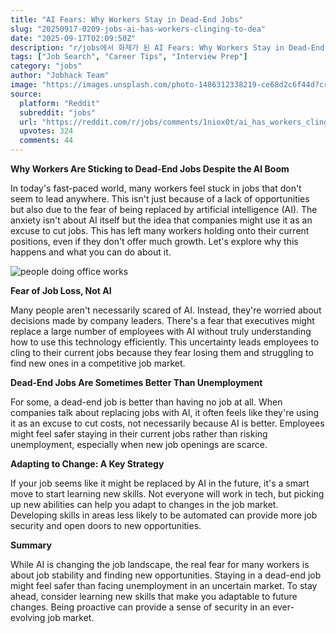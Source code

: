 ```yaml
---
title: "AI Fears: Why Workers Stay in Dead-End Jobs"
slug: "20250917-0209-jobs-ai-has-workers-clinging-to-dea"
date: "2025-09-17T02:09:50Z"
description: "r/jobs에서 화제가 된 AI Fears: Why Workers Stay in Dead-End Jobs에 대한 깊이 있는 분석과 인사이트"
tags: ["Job Search", "Career Tips", "Interview Prep"]
category: "jobs"
author: "Jobhack Team"
image: "https://images.unsplash.com/photo-1486312338219-ce68d2c6f44d?crop=entropy&cs=tinysrgb&fit=max&fm=jpg&ixid=M3w3OTU0NDF8MHwxfHNlYXJjaHwxfHxqb2IlMjBzZWFyY2h8ZW58MXwwfHx8MTc1ODA3NDk2N3ww&ixlib=rb-4.1.0&q=80&w=1080"
source:
  platform: "Reddit"
  subreddit: "jobs"
  url: "https://reddit.com/r/jobs/comments/1niox0t/ai_has_workers_clinging_to_deadend_jobs/"
  upvotes: 324
  comments: 44
---
```


**Why Workers Are Sticking to Dead-End Jobs Despite the AI Boom**

In today's fast-paced world, many workers feel stuck in jobs that don't seem to lead anywhere. This isn't just because of a lack of opportunities but also due to the fear of being replaced by artificial intelligence (AI). The anxiety isn't about AI itself but the idea that companies might use it as an excuse to cut jobs. This has left many workers holding onto their current positions, even if they don't offer much growth. Let's explore why this happens and what you can do about it.

![people doing office works](https://images.unsplash.com/photo-1504384308090-c894fdcc538d?crop=entropy&cs=tinysrgb&fit=max&fm=jpg&ixid=M3w3OTU0NDF8MHwxfHNlYXJjaHw0NXx8Y2FyZWVyfGVufDF8MHx8fDE3NTgwNzQ5Njh8MA&ixlib=rb-4.1.0&q=80&w=1080)

**Fear of Job Loss, Not AI**

Many people aren't necessarily scared of AI. Instead, they're worried about decisions made by company leaders. There's a fear that executives might replace a large number of employees with AI without truly understanding how to use this technology efficiently. This uncertainty leads employees to cling to their current jobs because they fear losing them and struggling to find new ones in a competitive job market.

**Dead-End Jobs Are Sometimes Better Than Unemployment**

For some, a dead-end job is better than having no job at all. When companies talk about replacing jobs with AI, it often feels like they're using it as an excuse to cut costs, not necessarily because AI is better. Employees might feel safer staying in their current jobs rather than risking unemployment, especially when new job openings are scarce.

**Adapting to Change: A Key Strategy**

If your job seems like it might be replaced by AI in the future, it's a smart move to start learning new skills. Not everyone will work in tech, but picking up new abilities can help you adapt to changes in the job market. Developing skills in areas less likely to be automated can provide more job security and open doors to new opportunities.

**Summary**

While AI is changing the job landscape, the real fear for many workers is about job stability and finding new opportunities. Staying in a dead-end job might feel safer than facing unemployment in an uncertain market. To stay ahead, consider learning new skills that make you adaptable to future changes. Being proactive can provide a sense of security in an ever-evolving job market.
